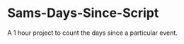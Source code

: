 Sams-Days-Since-Script
======================

A 1 hour project to count the days since a particular event.